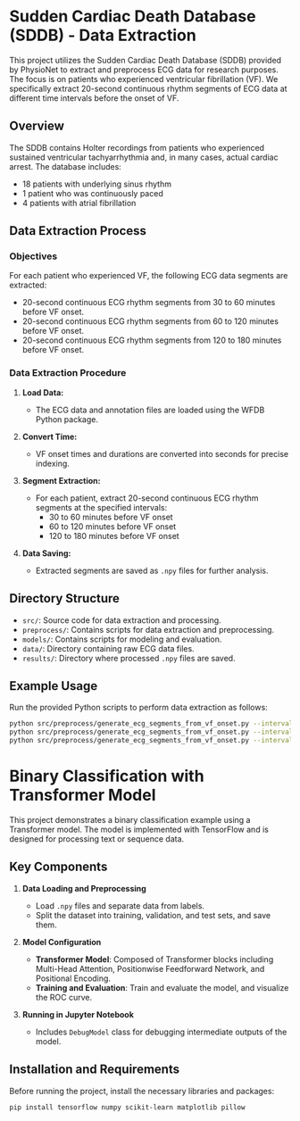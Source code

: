 # Sudden Cardiac Death Database (SDDB) - Data Extraction

This project utilizes the Sudden Cardiac Death Database (SDDB) provided by PhysioNet to extract and preprocess ECG data for research purposes. The focus is on patients who experienced ventricular fibrillation (VF). We specifically extract 20-second continuous rhythm segments of ECG data at different time intervals before the onset of VF.

## Overview

The SDDB contains Holter recordings from patients who experienced sustained ventricular tachyarrhythmia and, in many cases, actual cardiac arrest. The database includes:
- 18 patients with underlying sinus rhythm
- 1 patient who was continuously paced
- 4 patients with atrial fibrillation

## Data Extraction Process

### Objectives

For each patient who experienced VF, the following ECG data segments are extracted:
- 20-second continuous ECG rhythm segments from 30 to 60 minutes before VF onset.
- 20-second continuous ECG rhythm segments from 60 to 120 minutes before VF onset.
- 20-second continuous ECG rhythm segments from 120 to 180 minutes before VF onset.

### Data Extraction Procedure

1. **Load Data:**
   - The ECG data and annotation files are loaded using the WFDB Python package.

2. **Convert Time:**
   - VF onset times and durations are converted into seconds for precise indexing.

3. **Segment Extraction:**
   - For each patient, extract 20-second continuous ECG rhythm segments at the specified intervals:
     - 30 to 60 minutes before VF onset
     - 60 to 120 minutes before VF onset
     - 120 to 180 minutes before VF onset

4. **Data Saving:**
   - Extracted segments are saved as `.npy` files for further analysis.

## Directory Structure

- `src/`: Source code for data extraction and processing.
- `preprocess/`: Contains scripts for data extraction and preprocessing.
- `models/`: Contains scripts for modeling and evaluation.
- `data/`: Directory containing raw ECG data files.
- `results/`: Directory where processed `.npy` files are saved.

## Example Usage

Run the provided Python scripts to perform data extraction as follows:

```bash
python src/preprocess/generate_ecg_segments_from_vf_onset.py --interval_start 30 --interval_end 60 
python src/preprocess/generate_ecg_segments_from_vf_onset.py --interval_start 60 --interval_end 120 
python src/preprocess/generate_ecg_segments_from_vf_onset.py --interval_start 120 --interval_end 180
```

# Binary Classification with Transformer Model

This project demonstrates a binary classification example using a Transformer model. The model is implemented with TensorFlow and is designed for processing text or sequence data.

## Key Components

1. **Data Loading and Preprocessing**
   - Load `.npy` files and separate data from labels.
   - Split the dataset into training, validation, and test sets, and save them.

2. **Model Configuration**
   - **Transformer Model**: Composed of Transformer blocks including Multi-Head Attention, Positionwise Feedforward Network, and Positional Encoding.
   - **Training and Evaluation**: Train and evaluate the model, and visualize the ROC curve.

3. **Running in Jupyter Notebook**
   - Includes `DebugModel` class for debugging intermediate outputs of the model.

## Installation and Requirements

Before running the project, install the necessary libraries and packages:

```bash
pip install tensorflow numpy scikit-learn matplotlib pillow
